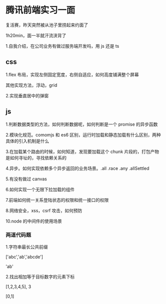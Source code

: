 # 腾讯前端实习一面

复活赛，昨天突然被从池子里捞起来约面了

1h20min，面一半就汗流浃背了

1.自我介绍，在公司业务有做过服务端开发吗，用 js 还是 ts

## css

1.flex 布局，实现左侧固定宽度，右侧自适应，如何高度铺满整个屏幕

其他实现方法，浮动，grid

2.实现垂直居中的弹窗

## js

1.判断数据类型的方法，如何判断数据呢，如何判断是一个 promise 的异步函数

2.模块化规范。comomjs 和 es6 区别，运行时加载和静态加载有什么区别，两种具体的引入机制是什么

3.在加载某个路由的时候，如何知道，发现要加载这个 chunk 片段的，打包产物是如何寻址的，寻找依赖关系的

4.异步。如何实现依赖多个异步返回的业务场景。.all .race .any .allSettled

5.有没有做过 canvas

6.如何实现一个无限下拉加载的组件

7.前端如何统一关系登陆状态的权限和统一接口的权限

8.网络安全，xss，csrf 攻击，如何预防

10.node 的中间件的使用场景

### 两道代码题

1.字符串最长公共前缀

['abc','ab','abcde']

'ab'

2.找出相加等于目标数字的元素下标

[1,2,3,4,5], 3

[0,1]
